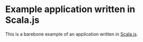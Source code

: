 # Example application written in Scala.js

This is a barebone example of an application written in
[Scala.js](https://github.com/lampepfl/scala-js).
